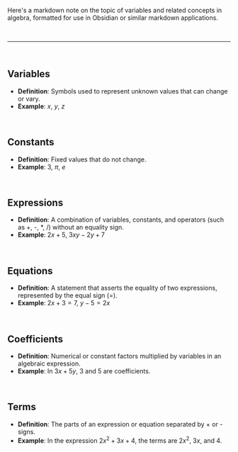 Here's a markdown note on the topic of variables and related concepts in algebra, formatted for use in Obsidian or similar markdown applications.

<br>

---

<br>

## Variables
- **Definition**: Symbols used to represent unknown values that can change or vary.
- **Example**: $x$, $y$, $z$

<br>

## Constants
- **Definition**: Fixed values that do not change.
- **Example**: 3, $\pi$, $e$

<br>

## Expressions
- **Definition**: A combination of variables, constants, and operators (such as +, -, *, /) without an equality sign.
- **Example**: $2x + 5$, $3xy - 2y + 7$

<br>

## Equations
- **Definition**: A statement that asserts the equality of two expressions, represented by the equal sign (=).
- **Example**: $2x + 3 = 7$, $y - 5 = 2x$

<br>

## Coefficients
- **Definition**: Numerical or constant factors multiplied by variables in an algebraic expression.
- **Example**: In $3x + 5y$, 3 and 5 are coefficients.

<br>

## Terms
- **Definition**: The parts of an expression or equation separated by + or - signs.
- **Example**: In the expression $2x^2 + 3x + 4$, the terms are $2x^2$, $3x$, and $4$.
